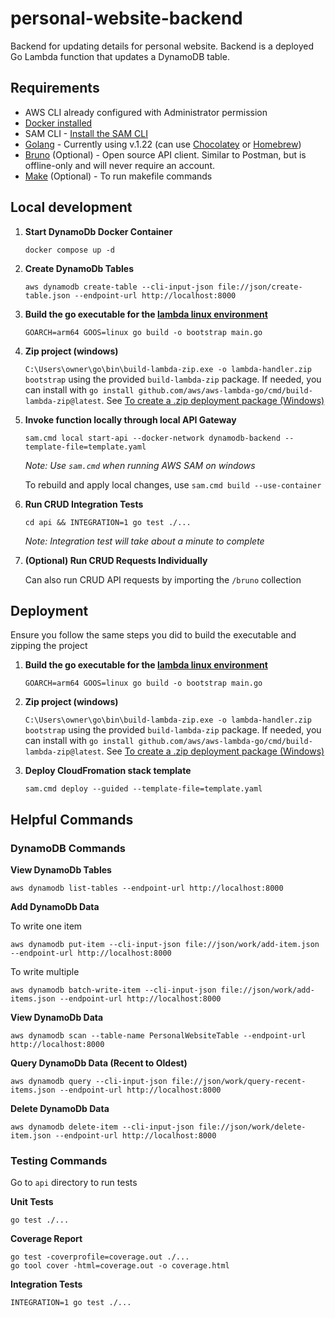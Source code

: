 # personal-website-backend

Backend for updating details for personal website. Backend is a deployed Go Lambda function that updates a DynamoDB table.

## Requirements

* AWS CLI already configured with Administrator permission
* [Docker installed](https://www.docker.com/community-edition)
* SAM CLI - [Install the SAM CLI](https://docs.aws.amazon.com/serverless-application-model/latest/developerguide/serverless-sam-cli-install.html)
* [Golang](https://golang.org) - Currently using v.1.22 (can use [Chocolatey](https://community.chocolatey.org/packages/golang) or [Homebrew](https://formulae.brew.sh/formula/go))
* [Bruno](https://www.usebruno.com/) (Optional) - Open source API client. Similar to Postman, but is offline-only and will never require an account. 
* [Make](https://www.gnu.org/software/make/) (Optional) - To run makefile commands 

## Local development

1. **Start DynamoDb Docker Container**
    ```shell
    docker compose up -d
    ```

2. **Create DynamoDb Tables**
    ```shell
    aws dynamodb create-table --cli-input-json file://json/create-table.json --endpoint-url http://localhost:8000
    ```

3. **Build the go executable for the [lambda linux environment](https://docs.aws.amazon.com/lambda/latest/dg/golang-package.html)**
    ```shell
    GOARCH=arm64 GOOS=linux go build -o bootstrap main.go
    ```

4. **Zip project (windows)**

    `C:\Users\owner\go\bin\build-lambda-zip.exe -o lambda-handler.zip bootstrap` using the provided `build-lambda-zip` package. If needed, you can install with `go install github.com/aws/aws-lambda-go/cmd/build-lambda-zip@latest`. See [To create a .zip deployment package (Windows)](https://docs.aws.amazon.com/lambda/latest/dg/golang-package.html)

5. **Invoke function locally through local API Gateway**
    ```shell
    sam.cmd local start-api --docker-network dynamodb-backend --template-file=template.yaml
    ```

    *Note: Use `sam.cmd` when running AWS SAM on windows*

    To rebuild and apply local changes, use `sam.cmd build --use-container` 

6. **Run CRUD Integration Tests**
    ```shell
    cd api && INTEGRATION=1 go test ./...
    ```

    *Note: Integration test will take about a minute to complete*

7. **(Optional) Run CRUD Requests Individually**
    
    Can also run CRUD API requests by importing the `/bruno` collection

## Deployment

Ensure you follow the same steps you did to build the executable and zipping the project

1. **Build the go executable for the [lambda linux environment](https://docs.aws.amazon.com/lambda/latest/dg/golang-package.html)**
    ```shell
    GOARCH=arm64 GOOS=linux go build -o bootstrap main.go
    ```

2. **Zip project (windows)**

    `C:\Users\owner\go\bin\build-lambda-zip.exe -o lambda-handler.zip bootstrap` using the provided `build-lambda-zip` package. If needed, you can install with `go install github.com/aws/aws-lambda-go/cmd/build-lambda-zip@latest`. See [To create a .zip deployment package (Windows)](https://docs.aws.amazon.com/lambda/latest/dg/golang-package.html)

3. **Deploy CloudFromation stack template**
    ```shell
    sam.cmd deploy --guided --template-file=template.yaml
    ```

## Helpful Commands

### DynamoDB Commands

**View DynamoDb Tables**
```shell
aws dynamodb list-tables --endpoint-url http://localhost:8000
```

**Add DynamoDb Data**

To write one item
```shell
aws dynamodb put-item --cli-input-json file://json/work/add-item.json --endpoint-url http://localhost:8000
```
To write multiple
```shell
aws dynamodb batch-write-item --cli-input-json file://json/work/add-items.json --endpoint-url http://localhost:8000
```

**View DynamoDb Data**
```shell
aws dynamodb scan --table-name PersonalWebsiteTable --endpoint-url http://localhost:8000
```

**Query DynamoDb Data (Recent to Oldest)**
```shell
aws dynamodb query --cli-input-json file://json/work/query-recent-items.json --endpoint-url http://localhost:8000
```

**Delete DynamoDb Data**
```shell
aws dynamodb delete-item --cli-input-json file://json/work/delete-item.json --endpoint-url http://localhost:8000
```

### Testing Commands

Go to `api` directory to run tests

**Unit Tests**
```shell
go test ./...
```

**Coverage Report**

```shell
go test -coverprofile=coverage.out ./...
go tool cover -html=coverage.out -o coverage.html
```

**Integration Tests**
```shell
INTEGRATION=1 go test ./...
```

